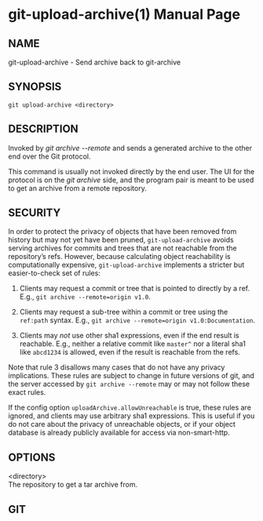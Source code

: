 git-upload-archive(1) Manual Page
=================================

NAME
----

git-upload-archive - Send archive back to git-archive

SYNOPSIS
--------

    git upload-archive <directory>

DESCRIPTION
-----------

Invoked by *git archive --remote* and sends a generated archive to the other end over the Git protocol.

This command is usually not invoked directly by the end user. The UI for the protocol is on the *git archive* side, and the program pair is meant to be used to get an archive from a remote repository.

SECURITY
--------

In order to protect the privacy of objects that have been removed from history but may not yet have been pruned, `git-upload-archive` avoids serving archives for commits and trees that are not reachable from the repository’s refs. However, because calculating object reachability is computationally expensive, `git-upload-archive` implements a stricter but easier-to-check set of rules:

1.  Clients may request a commit or tree that is pointed to directly by a ref. E.g., `git archive --remote=origin v1.0`.

2.  Clients may request a sub-tree within a commit or tree using the `ref:path` syntax. E.g., `git archive --remote=origin v1.0:Documentation`.

3.  Clients may *not* use other sha1 expressions, even if the end result is reachable. E.g., neither a relative commit like `master^` nor a literal sha1 like `abcd1234` is allowed, even if the result is reachable from the refs.

Note that rule 3 disallows many cases that do not have any privacy implications. These rules are subject to change in future versions of git, and the server accessed by `git archive --remote` may or may not follow these exact rules.

If the config option `uploadArchive.allowUnreachable` is true, these rules are ignored, and clients may use arbitrary sha1 expressions. This is useful if you do not care about the privacy of unreachable objects, or if your object database is already publicly available for access via non-smart-http.

OPTIONS
-------

&lt;directory&gt;  
The repository to get a tar archive from.

GIT
---
